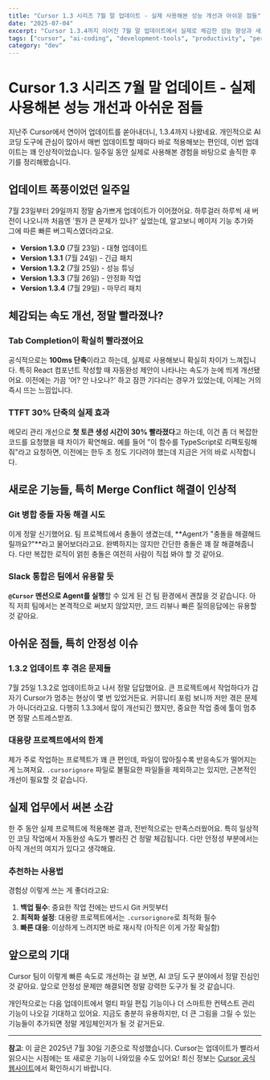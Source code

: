 ```yaml
---
title: "Cursor 1.3 시리즈 7월 말 업데이트 - 실제 사용해본 성능 개선과 아쉬운 점들"
date: "2025-07-04"
excerpt: "Cursor 1.3.4까지 이어진 7월 말 업데이트에서 실제로 체감한 성능 향상과 새로운 기능들, 그리고 겪은 문제점까지 솔직하게 정리해봤습니다."
tags: ["cursor", "ai-coding", "development-tools", "productivity", "performance"]
category: "dev"
---
```


# Cursor 1.3 시리즈 7월 말 업데이트 - 실제 사용해본 성능 개선과 아쉬운 점들

지난주 Cursor에서 연이어 업데이트를 쏟아내더니, 1.3.4까지 나왔네요. 개인적으로 AI 코딩 도구에 관심이 많아서 매번 업데이트할 때마다 바로 적용해보는 편인데, 이번 업데이트는 꽤 인상적이었습니다. 일주일 동안 실제로 사용해본 경험을 바탕으로 솔직한 후기를 정리해봤습니다.

## 업데이트 폭풍이었던 일주일

7월 23일부터 29일까지 정말 숨가쁘게 업데이트가 이어졌어요. 하루걸러 하루씩 새 버전이 나오니까 처음엔 '뭔가 큰 문제가 있나?' 싶었는데, 알고보니 메이저 기능 추가와 그에 따른 빠른 버그픽스였더라고요.

- **Version 1.3.0** (7월 23일) - 대형 업데이트
- **Version 1.3.1** (7월 24일) - 긴급 패치  
- **Version 1.3.2** (7월 25일) - 성능 튜닝
- **Version 1.3.3** (7월 26일) - 안정화 작업
- **Version 1.3.4** (7월 29일) - 마무리 패치

## 체감되는 속도 개선, 정말 빨라졌나?

### Tab Completion이 확실히 빨라졌어요

공식적으로는 **100ms 단축**이라고 하는데, 실제로 사용해보니 확실히 차이가 느껴집니다. 특히 React 컴포넌트 작성할 때 자동완성 제안이 나타나는 속도가 눈에 띄게 개선됐어요. 이전에는 가끔 '어? 안 나오나?' 하고 잠깐 기다리는 경우가 있었는데, 이제는 거의 즉시 뜨는 느낌입니다.

### TTFT 30% 단축의 실제 효과

메모리 관리 개선으로 **첫 토큰 생성 시간이 30% 빨라졌다**고 하는데, 이건 좀 더 복잡한 코드를 요청했을 때 차이가 확연해요. 예를 들어 "이 함수를 TypeScript로 리팩토링해줘"라고 요청하면, 이전에는 한두 초 정도 기다려야 했는데 지금은 거의 바로 시작합니다.

## 새로운 기능들, 특히 Merge Conflict 해결이 인상적

### Git 병합 충돌 자동 해결 시도

이게 정말 신기했어요. 팀 프로젝트에서 충돌이 생겼는데, **Agent가 "충돌을 해결해드릴까요?"**라고 물어보더라고요. 완벽하지는 않지만 간단한 충돌은 꽤 잘 해결해줍니다. 다만 복잡한 로직이 얽힌 충돌은 여전히 사람이 직접 봐야 할 것 같아요.

### Slack 통합은 팀에서 유용할 듯

**`@Cursor` 멘션으로 Agent를 실행**할 수 있게 된 건 팀 환경에서 괜찮을 것 같습니다. 아직 저희 팀에서는 본격적으로 써보지 않았지만, 코드 리뷰나 빠른 질의응답에는 유용할 것 같아요.

## 아쉬운 점들, 특히 안정성 이슈

### 1.3.2 업데이트 후 겪은 문제들

7월 25일 1.3.2로 업데이트하고 나서 정말 답답했어요. 큰 프로젝트에서 작업하다가 갑자기 Cursor가 멈추는 현상이 몇 번 있었거든요. 커뮤니티 포럼 보니까 저만 겪은 문제가 아니더라고요. 다행히 1.3.3에서 많이 개선되긴 했지만, 중요한 작업 중에 툴이 멈추면 정말 스트레스받죠.

### 대용량 프로젝트에서의 한계

제가 주로 작업하는 프로젝트가 꽤 큰 편인데, 파일이 많아질수록 반응속도가 떨어지는 게 느껴져요. `.cursorignore` 파일로 불필요한 파일들을 제외하고는 있지만, 근본적인 개선이 필요할 것 같습니다.

## 실제 업무에서 써본 소감

한 주 동안 실제 프로젝트에 적용해본 결과, 전반적으로는 만족스러웠어요. 특히 일상적인 코딩 작업에서 자동완성 속도가 빨라진 건 정말 체감됩니다. 다만 안정성 부분에서는 아직 개선의 여지가 있다고 생각해요.

### 추천하는 사용법

경험상 이렇게 쓰는 게 좋더라고요:

1. **백업 필수**: 중요한 작업 전에는 반드시 Git 커밋부터
2. **최적화 설정**: 대용량 프로젝트에서는 `.cursorignore`로 최적화 필수  
3. **빠른 대응**: 이상하게 느려지면 바로 재시작 (아직은 이게 가장 확실함)

## 앞으로의 기대

Cursor 팀이 이렇게 빠른 속도로 개선하는 걸 보면, AI 코딩 도구 분야에서 정말 진심인 것 같아요. 앞으로 안정성 문제만 해결되면 정말 강력한 도구가 될 것 같습니다.

개인적으로는 다음 업데이트에서 멀티 파일 편집 기능이나 더 스마트한 컨텍스트 관리 기능이 나오길 기대하고 있어요. 지금도 충분히 유용하지만, 더 큰 그림을 그릴 수 있는 기능들이 추가되면 정말 게임체인저가 될 것 같거든요.

---

**참고**: 이 글은 2025년 7월 30일 기준으로 작성했습니다. Cursor는 업데이트가 빨라서 읽으시는 시점에는 또 새로운 기능이 나와있을 수도 있어요! 최신 정보는 [Cursor 공식 웹사이트](https://cursor.sh)에서 확인하시기 바랍니다.